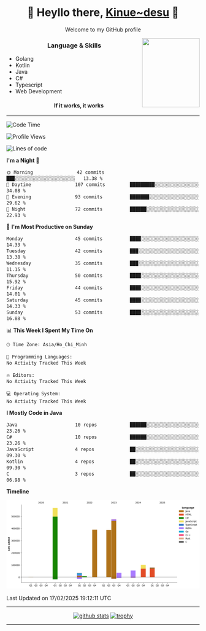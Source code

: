 <h1 align="center"> 🌸 Heyllo there, <a href="https://github.com/Kinue72">Kinue~desu</a> 🌸 </h1>
<p align="center"> Welcome to my GitHub profile </p>
<img align="right" src="https://i.imgur.com/yjwWPiL.png" width="150" height="180">

<h3 align="center"> Language & Skills </h3>

- Golang
- Kotlin
- Java
- C#
- Typescript
- Web Development
  <h4 align="center">If it works, it works</h4>
<hr>

<!--START_SECTION:waka-->
![Code Time](http://img.shields.io/badge/Code%20Time-16%20hrs%2021%20mins-blue)

![Profile Views](http://img.shields.io/badge/Profile%20Views-1-blue)

![Lines of code](https://img.shields.io/badge/From%20Hello%20World%20I%27ve%20Written-2.1%20million%20lines%20of%20code-blue)

**I'm a Night 🦉** 

```text
🌞 Morning                42 commits          ███░░░░░░░░░░░░░░░░░░░░░░   13.38 % 
🌆 Daytime                107 commits         █████████░░░░░░░░░░░░░░░░   34.08 % 
🌃 Evening                93 commits          ███████░░░░░░░░░░░░░░░░░░   29.62 % 
🌙 Night                  72 commits          ██████░░░░░░░░░░░░░░░░░░░   22.93 % 
```
📅 **I'm Most Productive on Sunday** 

```text
Monday                   45 commits          ████░░░░░░░░░░░░░░░░░░░░░   14.33 % 
Tuesday                  42 commits          ███░░░░░░░░░░░░░░░░░░░░░░   13.38 % 
Wednesday                35 commits          ███░░░░░░░░░░░░░░░░░░░░░░   11.15 % 
Thursday                 50 commits          ████░░░░░░░░░░░░░░░░░░░░░   15.92 % 
Friday                   44 commits          ████░░░░░░░░░░░░░░░░░░░░░   14.01 % 
Saturday                 45 commits          ████░░░░░░░░░░░░░░░░░░░░░   14.33 % 
Sunday                   53 commits          ████░░░░░░░░░░░░░░░░░░░░░   16.88 % 
```


📊 **This Week I Spent My Time On** 

```text
🕑︎ Time Zone: Asia/Ho_Chi_Minh

💬 Programming Languages: 
No Activity Tracked This Week

🔥 Editors: 
No Activity Tracked This Week

💻 Operating System: 
No Activity Tracked This Week
```

**I Mostly Code in Java** 

```text
Java                     10 repos            ██████░░░░░░░░░░░░░░░░░░░   23.26 % 
C#                       10 repos            ██████░░░░░░░░░░░░░░░░░░░   23.26 % 
JavaScript               4 repos             ██░░░░░░░░░░░░░░░░░░░░░░░   09.30 % 
Kotlin                   4 repos             ██░░░░░░░░░░░░░░░░░░░░░░░   09.30 % 
C                        3 repos             ██░░░░░░░░░░░░░░░░░░░░░░░   06.98 % 
```



**Timeline**

![Lines of Code chart](https://raw.githubusercontent.com/Kinue72/Kinue72/main/assets/bar_graph.png)


 Last Updated on 17/02/2025 19:12:11 UTC
<!--END_SECTION:waka-->

<hr>

<p align="center">
  <a href="https://github.com/anuraghazra/github-readme-stats"><img src="https://github-readme-stats.vercel.app/api?username=Kinue72&show_icons=true&include_all_commits=true&theme=nord" alt="github stats"></a>
  <a href="https://github.com/ryo-ma/github-profile-trophy"><img src="https://github-profile-trophy.vercel.app/?username=Kinue72&theme=nord" alt="trophy"></a>
</p>

<hr>
